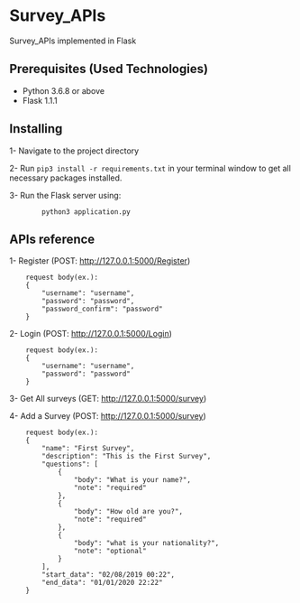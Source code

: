 # Survey_APIs
Survey_APIs implemented in Flask

## Prerequisites (Used Technologies)

* Python 3.6.8 or above
* Flask 1.1.1


## Installing

1- Navigate to the project directory

2- Run `pip3 install -r requirements.txt` in your terminal window to get all necessary packages installed.

3- Run the Flask server using:
```
        python3 application.py
```

## APIs reference
1- Register (POST: http://127.0.0.1:5000/Register)
```
    request body(ex.):
    {
        "username": "username",
        "password": "password",
        "password_confirm": "password"
    }

```

2- Login (POST: http://127.0.0.1:5000/Login)
```
    request body(ex.):
    {
        "username": "username",
        "password": "password"
    }

```

3- Get All surveys (GET: http://127.0.0.1:5000/survey)

4- Add a Survey (POST: http://127.0.0.1:5000/survey)
```
    request body(ex.):
    {
        "name": "First Survey",
        "description": "This is the First Survey",
        "questions": [
            {
                "body": "What is your name?",
                "note": "required"
            },
            {
                "body": "How old are you?",
                "note": "required"
            },
            {
                "body": "what is your nationality?",
                "note": "optional"
            }
        ],
        "start_data": "02/08/2019 00:22",
        "end_data": "01/01/2020 22:22"
    }

```